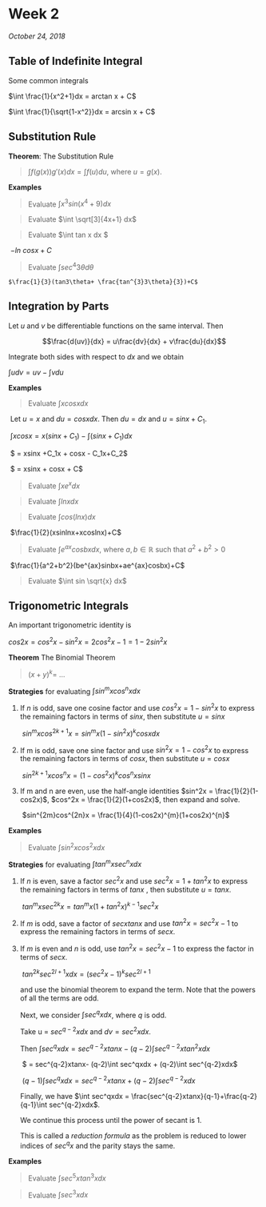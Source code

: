 # Week 2

*October 24, 2018*

## Table of Indefinite Integral

Some common integrals

$\int \frac{1}{x^2+1}dx = arctan x + C$ 

$\int \frac{1}{\sqrt{1-x^2}}dx = arcsin x + C$

## Substitution Rule 

**Theorem**: The Substitution Rule

> $\int f(g(x))g'(x)dx = \int f(u) du$, where $u = g(x)$.

**Examples**

> Evaluate $\int x^{3} sin(x^4+9)dx$  

> Evaluate $\int \sqrt[3]{4x+1} dx$ 

> Evaluate $\int tan x dx $

​	$-ln\:cos x + C$

> Evaluate $\int sec^4{3\theta}d\theta$ 

 	$\frac{1}{3}(tan3\theta+ \frac{tan^{3}3\theta}{3})+C$ 

## Integration by Parts

Let $u$ and $v$ be differentiable functions on the same interval. Then 

$$\frac{d(uv)}{dx} = u\frac{dv}{dx} + v\frac{du}{dx}$$     

Integrate both sides with respect to $dx$ and we obtain

$\int udv = uv-\int vdu$

**Examples**

> Evaluate $\int x cosx dx$ 

​	Let $u = x$ and $du = cos x dx$. Then $du = dx$ and $u = sinx + C_1$. 

​	$\int xcosx = x(sinx+C_1) - \int(sinx+C_1)dx$ 

​			$ = xsinx +C_1x + cosx - C_1x+C_2$

​			$ = xsinx + cosx + C$ 

> Evaluate $\int xe^{x} dx$  

> Evaluate $\int lnx dx$ 

> Evaluate $\int cos(lnx) dx$ 

​	$\frac{1}{2}(xsinlnx+xcoslnx)+C$  

> Evaluate $\int e^{ax} cos bx dx$, where $a, b \in \mathbb{R}$ such that $a^2 + b^2 > 0$  

​	$\frac{1}{a^2+b^2}(be^{ax}sinbx+ae^{ax}cosbx)+C$

> Evaluate $\int sin \sqrt{x} dx$ 

## Trigonometric Integrals

An important trigonometric identity is

$cos2x = cos^2x - sin^2 x = 2cos^2x-1 = 1-2sin^2x$ 

**Theorem** The Binomial Theorem

> $(x+y)^k =\:...$ 

**Strategies** for evaluating $\int sin^m xcos^nxdx$

1. If $n$ is odd, save one cosine factor and use $cos^2x = 1-sin^2x$ to express the remaining factors in terms of $sinx$, then substitute $u = sinx$ 

   ​	$sin^mxcos^{2k+1}x = sin^mx(1-sin^2x)^kcosxdx$

2. If m is odd, save one sine factor and use $sin^2x = 1-cos^2x$ to express the remaining factors in terms of $cosx$, then substitute $u = cosx$ 

   ​	$sin^{2k+1}xcos^nx = (1-cos^2x)^kcos^nxsinx$

3. If m and n are even, use the half-angle identities $sin^2x = \frac{1}{2}(1-cos2x)$, $cos^2x = \frac{1}{2}(1+cos2x)$, then expand and solve.

   ​	$sin^{2m}cos^{2n}x = \frac{1}{4}(1-cos2x)^{m}(1+cos2x)^{n}$ 

**Examples** 

> Evaluate $\int sin^2xcos^2xdx$ 

**Strategies** for evaluating $\int tan^mxsec^nxdx$

1. If $n$ is even, save a factor $sec^2x$ and use $sec^2x = 1+tan^2x$ to express the remaining factors in terms of  $tan x$ , then substitute $u = tanx$.

   ​	$tan^mxsec^{2k}x = tan^mx(1+tan^2x)^{k-1}sec^2x$  

2. If $m$ is odd, save a factor of $secxtanx$ and use $tan^2x = sec^2x - 1$ to express the remaining factors in terms of $sec x​$.

3. If $m$ is even and $n$ is odd, use $tan^2x = sec^2x-1$ to express the factor in terms of $sec x$.

   ​	$tan^{2k}sec^{2l+1}xdx = (sec^2x-1)^ksec^{2l+1}$ 

   and use the binomial theorem to expand the term. Note that the powers of all the terms are odd.

   Next, we consider $\int sec^qxdx$, where $q$ is odd.

   Take u = $sec^{q-2}xdx$ and $dv = sec^2{x}dx$. 

   Then $\int sec^qxdx = sec^{q-2}xtanx-(q-2)\int sec^{q-2}xtan^2xdx$ 

   ​				$ = sec^{q-2}xtanx- (q-2)\int sec^qxdx + (q-2)\int sec^{q-2}xdx$ 

   ​	$(q-1)\int sec^{q}xdx = sec^{q-2}xtanx + (q-2)\int sec^{q-2}xdx$ 

   Finally, we have $\int sec^qxdx = \frac{sec^{q-2}xtanx}{q-1}+\frac{q-2}{q-1}\int sec^{q-2}xdx$.

   We continue this process until the power of secant is 1.

   This is called a *reduction formula* as the problem is reduced to lower indices of $sec^qx$ and the parity stays the same.  

**Examples**

> Evaluate $\int sec^5xtan^3xdx$ 

> Evaluate $\int sec^3xdx$ 